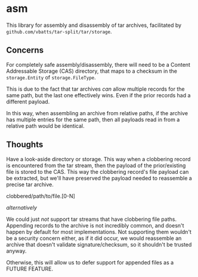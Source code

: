 asm
===

This library for assembly and disassembly of tar archives, facilitated by
`github.com/vbatts/tar-split/tar/storage`.


Concerns
--------

For completely safe assembly/disassembly, there will need to be a Content
Addressable Storage (CAS) directory, that maps to a checksum in the
`storage.Entity` of `storage.FileType`.

This is due to the fact that tar archives _can_ allow multiple records for the
same path, but the last one effectively wins. Even if the prior records had a
different payload. 

In this way, when assembling an archive from relative paths, if the archive has
multiple entries for the same path, then all payloads read in from a relative
path would be identical.


Thoughts
--------

Have a look-aside directory or storage. This way when a clobbering record is
encountered from the tar stream, then the payload of the prior/existing file is
stored to the CAS. This way the clobbering record's file payload can be
extracted, but we'll have preserved the payload needed to reassemble a precise
tar archive.

clobbered/path/to/file.[0-N]

*alternatively*

We could just _not_ support tar streams that have clobbering file paths.
Appending records to the archive is not incredibly common, and doesn't happen
by default for most implementations.  Not supporting them wouldn't be a
security concern either, as if it did occur, we would reassemble an archive
that doesn't validate signature/checksum, so it shouldn't be trusted anyway.

Otherwise, this will allow us to defer support for appended files as a FUTURE FEATURE.

